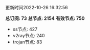 更新时间2022-10-26 16:32:56

**总订阅: 73**
**总节点: 2154**
**有效节点: 750**
- ss节点: 427
- v2ray节点: 240
- trojan节点: 83
